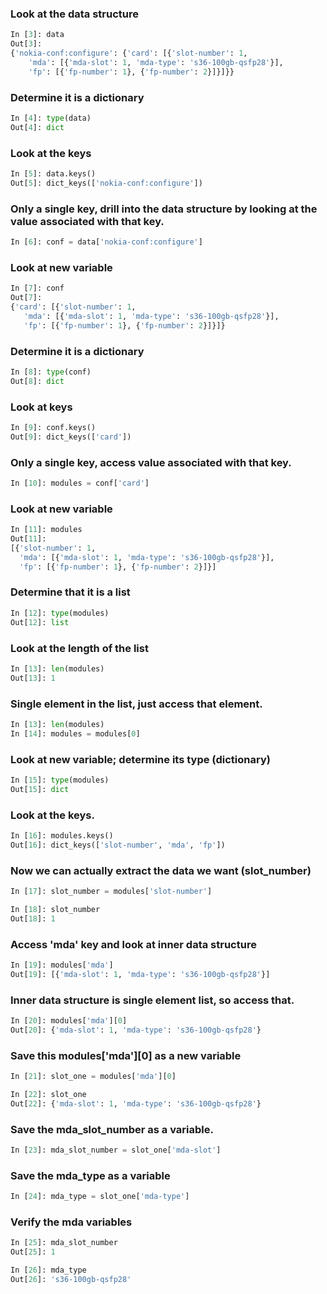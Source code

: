 ### Look at the data structure

```python
In [3]: data
Out[3]: 
{'nokia-conf:configure': {'card': [{'slot-number': 1,
    'mda': [{'mda-slot': 1, 'mda-type': 's36-100gb-qsfp28'}],
    'fp': [{'fp-number': 1}, {'fp-number': 2}]}]}}
```

### Determine it is a dictionary

```python
In [4]: type(data)
Out[4]: dict
```

### Look at the keys

```python
In [5]: data.keys()
Out[5]: dict_keys(['nokia-conf:configure'])
```

### Only a single key, drill into the data structure by looking at the value associated with that key.

```python
In [6]: conf = data['nokia-conf:configure']
```

### Look at new variable

```python
In [7]: conf
Out[7]: 
{'card': [{'slot-number': 1,
   'mda': [{'mda-slot': 1, 'mda-type': 's36-100gb-qsfp28'}],
   'fp': [{'fp-number': 1}, {'fp-number': 2}]}]}
```

### Determine it is a dictionary

```python
In [8]: type(conf)
Out[8]: dict
```

### Look at keys

```python
In [9]: conf.keys()
Out[9]: dict_keys(['card'])
```

### Only a single key, access value associated with that key.

```python
In [10]: modules = conf['card']
```

### Look at new variable

```python
In [11]: modules
Out[11]: 
[{'slot-number': 1,
  'mda': [{'mda-slot': 1, 'mda-type': 's36-100gb-qsfp28'}],
  'fp': [{'fp-number': 1}, {'fp-number': 2}]}]
```

### Determine that it is a list

```python
In [12]: type(modules)
Out[12]: list
```

### Look at the length of the list

```python
In [13]: len(modules)
Out[13]: 1
```

### Single element in the list, just access that element.

```python
In [13]: len(modules)
In [14]: modules = modules[0]
```

### Look at new variable; determine its type (dictionary)

```python
In [15]: type(modules)
Out[15]: dict
```

### Look at the keys.

```python
In [16]: modules.keys()
Out[16]: dict_keys(['slot-number', 'mda', 'fp'])
```

### Now we can actually extract the data we want (slot_number)

```python
In [17]: slot_number = modules['slot-number']

In [18]: slot_number
Out[18]: 1
```

### Access 'mda' key and look at inner data structure

```python
In [19]: modules['mda']
Out[19]: [{'mda-slot': 1, 'mda-type': 's36-100gb-qsfp28'}]
```

### Inner data structure is single element list, so access that.

```python
In [20]: modules['mda'][0]
Out[20]: {'mda-slot': 1, 'mda-type': 's36-100gb-qsfp28'}
```

### Save this modules['mda'][0] as a new variable

```python
In [21]: slot_one = modules['mda'][0]

In [22]: slot_one
Out[22]: {'mda-slot': 1, 'mda-type': 's36-100gb-qsfp28'}
```

### Save the mda_slot_number as a variable.

```python
In [23]: mda_slot_number = slot_one['mda-slot']
```

### Save the mda_type as a variable

```python
In [24]: mda_type = slot_one['mda-type']
```

### Verify the mda variables

```python
In [25]: mda_slot_number
Out[25]: 1

In [26]: mda_type
Out[26]: 's36-100gb-qsfp28'
```

